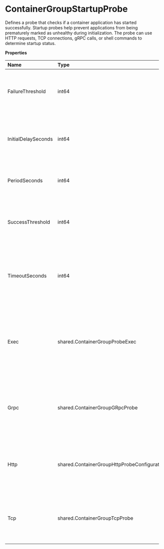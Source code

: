 # ContainerGroupStartupProbe

Defines a probe that checks if a container application has started successfully. Startup probes help prevent applications from being prematurely marked as unhealthy during initialization. The probe can use HTTP requests, TCP connections, gRPC calls, or shell commands to determine startup status.

**Properties**

| Name                | Type                                        | Required | Description                                                                                                                       |
| :------------------ | :------------------------------------------ | :------- | :-------------------------------------------------------------------------------------------------------------------------------- |
| FailureThreshold    | int64                                       | ✅       | Number of times the probe must fail before considering the container not started                                                  |
| InitialDelaySeconds | int64                                       | ✅       | Number of seconds to wait after container startup before the first probe is executed                                              |
| PeriodSeconds       | int64                                       | ✅       | How frequently (in seconds) to perform the probe                                                                                  |
| SuccessThreshold    | int64                                       | ✅       | Minimum consecutive successes required for the probe to be considered successful                                                  |
| TimeoutSeconds      | int64                                       | ✅       | Maximum time (in seconds) to wait for a probe response before considering it failed                                               |
| Exec                | shared.ContainerGroupProbeExec              | ❌       | Defines the exec action for a probe in a container group. This is used to execute a command inside a container for health checks. |
| Grpc                | shared.ContainerGroupGRpcProbe              | ❌       | Configuration for gRPC-based health probes in container groups, used to determine container health status.                        |
| Http                | shared.ContainerGroupHttpProbeConfiguration | ❌       | Defines HTTP probe configuration for container health checks within a container group.                                            |
| Tcp                 | shared.ContainerGroupTcpProbe               | ❌       | Configuration for a TCP probe used to check container health via network connectivity.                                            |
